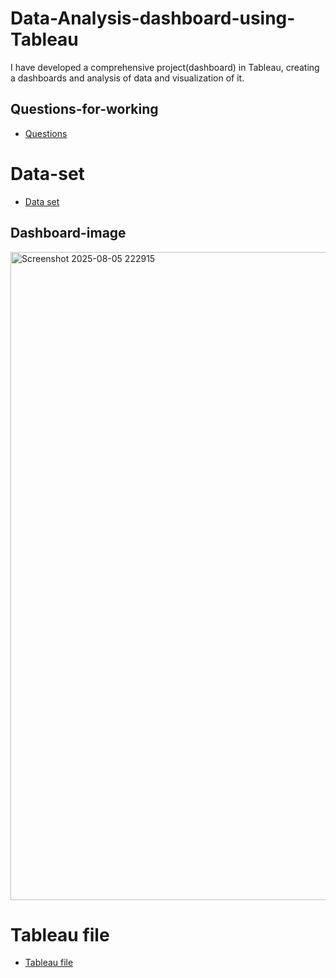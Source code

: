 # Data-Analysis-dashboard-using-Tableau
I have developed a comprehensive project(dashboard) in Tableau, creating a dashboards and analysis of data and visualization of it.

## Questions-for-working
- <a href="https://github.com/SandyBGowda/Data-Analysis-dashboard-using-Tableau/commit/5518e2cc450f1ac8b8c64a1b4461d33de721a301">Questions</a>
# Data-set
- <a href="https://github.com/SandyBGowda/Data-Analysis-dashboard-using-Tableau/commit/47e237ac1d81948e7d96b934cfc68102d4f7653f"> Data set </a>

## Dashboard-image
<img width="1919" height="1037" alt="Screenshot 2025-08-05 222915" src="https://github.com/user-attachments/assets/b939c552-657d-4556-b5e5-7b5fbeb50ba1" />

# Tableau file
- <a href="https://github.com/SandyBGowda/Data-Analysis-dashboard-using-Tableau/blob/main/TABLEAU%20ASSIGNMENT%20by%20P%20B%20Sandeep.twbx"> Tableau file </a>
